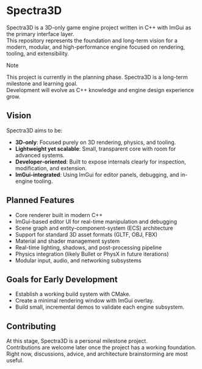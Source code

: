 # Spectra3D

Spectra3D is a 3D-only game engine project written in C++ with ImGui as the primary interface layer.<br />
This repository represents the foundation and long-term vision for a modern, modular, and high-performance engine focused on rendering, tooling, and extensibility.

> [!NOTE]
> This project is currently in the planning phase. Spectra3D is a long-term milestone and learning goal.<br />
> Development will evolve as C++ knowledge and engine design experience grow.

## Vision

Spectra3D aims to be:
- **3D-only**: Focused purely on 3D rendering, physics, and tooling.
- **Lightweight yet scalable**: Small, transparent core with room for advanced systems.
- **Developer-oriented**: Built to expose internals clearly for inspection, modification, and extension.
- **ImGui-integrated**: Using ImGui for editor panels, debugging, and in-engine tooling.

## Planned Features

- Core renderer built in modern C++
- ImGui-based editor UI for real-time manipulation and debugging
- Scene graph and entity-component-system (ECS) architecture
- Support for standard 3D asset formats (GLTF, OBJ, FBX)
- Material and shader management system
- Real-time lighting, shadows, and post-processing pipeline
- Physics integration (likely Bullet or PhysX in future iterations)
- Modular input, audio, and networking subsystems

## Goals for Early Development

- Establish a working build system with CMake.
- Create a minimal rendering window with ImGui overlay.
- Build small, incremental demos to validate each engine subsystem.

## Contributing

At this stage, Spectra3D is a personal milestone project.<br />
Contributions are welcome later once the project has a working foundation.<br />
Right now, discussions, advice, and architecture brainstorming are most useful.
